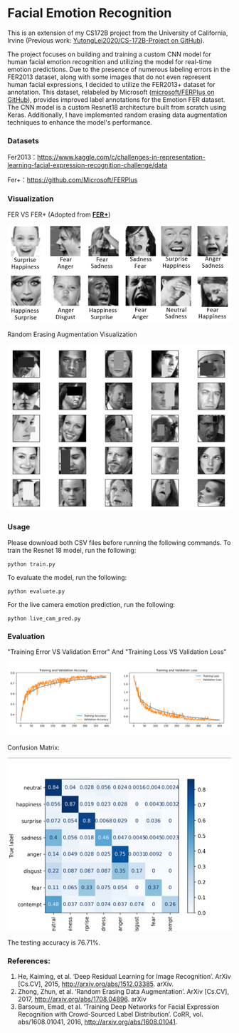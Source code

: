 # Facial Emotion Recognition

This is an extension of my CS172B project from the University of California, Irvine (Previous work: [YutongLei2020/CS-172B-Project on GitHub](https://github.com/YutongLei2020/CS-172B-Project)). 

The project focuses on building and training a custom CNN model for human facial emotion recognition and utilizing the model for real-time emotion predictions. Due to the presence of numerous labeling errors in the FER2013 dataset, along with some images that do not even represent human facial expressions, I decided to utilize the FER2013+ dataset for annotation. This dataset, relabeled by Microsoft ([microsoft/FERPlus on GitHub](https://github.com/microsoft/FERPlus)), provides improved label annotations for the Emotion FER dataset. The CNN model is a custom Resnet18 architecture built from scratch using Keras. Additionally, I have implemented random erasing data augmentation techniques to enhance the model's performance.

### Datasets
Fer2013：https://www.kaggle.com/c/challenges-in-representation-learning-facial-expression-recognition-challenge/data

Fer+：https://github.com/Microsoft/FERPlus

### Visualization
FER VS FER+ (Adopted from [**FER+**](https://github.com/microsoft/FERPlus))

![Alt text](https://raw.githubusercontent.com/MeB4You/FER2013/main/imgs/FER+vsFER.png)

Random Erasing Augmentation Visualization

![Alt text](https://raw.githubusercontent.com/MeB4You/FER2013/main/imgs/random_erasing_visualization.png)

### Usage
Please download both CSV files before running the following commands.
To train the Resnet 18 model, run the following:
```
python train.py
```
To evaluate the model, run the following:
```
python evaluate.py
```
For the live camera emotion prediction, run the following:
```
python live_cam_pred.py
```
### Evaluation
"Training Error VS Validation Error" And "Training Loss VS Validation Loss"

![Alt text](https://raw.githubusercontent.com/MeB4You/FER2013/main/imgs/plt.png)

Confusion Matrix: 

![Alt text](https://raw.githubusercontent.com/MeB4You/FER2013/main/imgs/cm.png)

The testing accuracy is 76.71%.

### References: 
1.	He, Kaiming, et al. ‘Deep Residual Learning for Image Recognition’. ArXiv [Cs.CV], 2015, http://arxiv.org/abs/1512.03385. arXiv.
2.	Zhong, Zhun, et al. ‘Random Erasing Data Augmentation’. ArXiv [Cs.CV], 2017, http://arxiv.org/abs/1708.04896. arXiv
3.	Barsoum, Emad, et al. ‘Training Deep Networks for Facial Expression Recognition with Crowd-Sourced Label Distribution’. CoRR, vol. abs/1608.01041, 2016, http://arxiv.org/abs/1608.01041.
